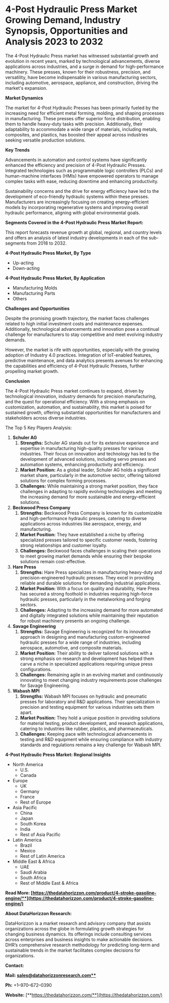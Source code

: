﻿# **4-Post Hydraulic Press Market Growing Demand, Industry Synopsis, Opportunities and Analysis 2023 to 2032**

The 4-Post Hydraulic Press market has witnessed substantial growth and evolution in recent years, marked by technological advancements, diverse applications across industries, and a surge in demand for high-performance machinery. These presses, known for their robustness, precision, and versatility, have become indispensable in various manufacturing sectors, including automotive, aerospace, appliance, and construction, driving the market's expansion.

**Market Dynamics**

The market for 4-Post Hydraulic Presses has been primarily fueled by the increasing need for efficient metal forming, molding, and shaping processes in manufacturing. These presses offer superior force distribution, enabling them to handle heavy-duty tasks with precision. Additionally, their adaptability to accommodate a wide range of materials, including metals, composites, and plastics, has boosted their appeal across industries seeking versatile production solutions.

**Key Trends**

Advancements in automation and control systems have significantly enhanced the efficiency and precision of 4-Post Hydraulic Presses. Integrated technologies such as programmable logic controllers (PLCs) and human-machine interfaces (HMIs) have empowered operators to manage complex tasks with ease, reducing downtime and enhancing productivity.

Sustainability concerns and the drive for energy efficiency have led to the development of eco-friendly hydraulic systems within these presses. Manufacturers are increasingly focusing on creating energy-efficient models by incorporating regenerative systems and improving overall hydraulic performance, aligning with global environmental goals.

**Segments Covered in the 4-Post Hydraulic Press Market Report:**

This report forecasts revenue growth at global, regional, and country levels and offers an analysis of latest industry developments in each of the sub-segments from 2018 to 2032.

**4-Post Hydraulic Press Market, By Type**

- Up-acting
- Down-acting

**4-Post Hydraulic Press Market, By Application**

- Manufacturing Molds
- Manufacturing Parts
- Others

**Challenges and Opportunities**

Despite the promising growth trajectory, the market faces challenges related to high initial investment costs and maintenance expenses. Additionally, technological advancements and innovation pose a continual challenge for manufacturers to stay competitive and meet evolving industry demands.

However, the market is rife with opportunities, especially with the growing adoption of Industry 4.0 practices. Integration of IoT-enabled features, predictive maintenance, and data analytics presents avenues for enhancing the capabilities and efficiency of 4-Post Hydraulic Presses, further propelling market growth.

**Conclusion**

The 4-Post Hydraulic Press market continues to expand, driven by technological innovation, industry demands for precision manufacturing, and the quest for operational efficiency. With a strong emphasis on customization, automation, and sustainability, this market is poised for sustained growth, offering substantial opportunities for manufacturers and stakeholders across diverse industries.

The Top 5 Key Players Analysis:

1. **Schuler AG**
   1. **Strengths:** Schuler AG stands out for its extensive experience and expertise in manufacturing high-quality presses for various industries. Their focus on innovation and technology has led to the development of advanced solutions, including servo presses and automation systems, enhancing productivity and efficiency.
   1. **Market Position:** As a global leader, Schuler AG holds a significant market share, particularly in the automotive sector, offering tailored solutions for complex forming processes.
   1. **Challenges:** While maintaining a strong market position, they face challenges in adapting to rapidly evolving technologies and meeting the increasing demand for more sustainable and energy-efficient solutions.
1. **Beckwood Press Company**
   1. **Strengths:** Beckwood Press Company is known for its customizable and high-performance hydraulic presses, catering to diverse applications across industries like aerospace, energy, and manufacturing.
   1. **Market Position:** They have established a niche by offering specialized presses tailored to specific customer needs, fostering strong relationships and customer loyalty.
   1. **Challenges:** Beckwood faces challenges in scaling their operations to meet growing market demands while ensuring their bespoke solutions remain cost-effective.
1. **Hare Press**
   1. **Strengths:** Hare Press specializes in manufacturing heavy-duty and precision-engineered hydraulic presses. They excel in providing reliable and durable solutions for demanding industrial applications.
   1. **Market Position:** With a focus on quality and durability, Hare Press has secured a strong foothold in industries requiring high-force hydraulic presses, particularly in the metalworking and forging sectors.
   1. **Challenges:** Adapting to the increasing demand for more automated and digitally integrated solutions while maintaining their reputation for robust machinery presents an ongoing challenge.
1. **Savage Engineering**
   1. **Strengths:** Savage Engineering is recognized for its innovative approach in designing and manufacturing custom-engineered hydraulic presses for a wide range of industries, including aerospace, automotive, and composite materials.
   1. **Market Position:** Their ability to deliver tailored solutions with a strong emphasis on research and development has helped them carve a niche in specialized applications requiring unique press configurations.
   1. **Challenges:** Remaining agile in an evolving market and continuously innovating to meet changing industry requirements pose challenges for Savage Engineering.
1. **Wabash MPI**
   1. **Strengths:** Wabash MPI focuses on hydraulic and pneumatic presses for laboratory and R&D applications. Their specialization in precision and testing equipment for various industries sets them apart.
   1. **Market Position:** They hold a unique position in providing solutions for material testing, product development, and research applications, catering to industries like rubber, plastics, and pharmaceuticals.
   1. **Challenges:** Keeping pace with technological advancements in testing and R&D equipment while ensuring compliance with industry standards and regulations remains a key challenge for Wabash MPI.

**4-Post Hydraulic Press Market: Regional Insights**

- North America
  - U.S.
  - Canada
- Europe
  - UK
  - Germany
  - France
  - Rest of Europe
- Asia Pacific
  - China
  - Japan
  - South Korea
  - India
  - Rest of Asia Pacific
- Latin America
  - Brazil
  - Mexico
  - Rest of Latin America
- Middle East & Africa
  - UAE
  - Saudi Arabia
  - South Africa
  - Rest of Middle East & Africa

**Read More: [https://thedatahorizzon.com/product/4-stroke-gasoline-engine/**](https://thedatahorizzon.com/product/4-stroke-gasoline-engine/)**

**About DataHorizzon Research:**

DataHorizzon is a market research and advisory company that assists organizations across the globe in formulating growth strategies for changing business dynamics. Its offerings include consulting services across enterprises and business insights to make actionable decisions. DHR’s comprehensive research methodology for predicting long-term and sustainable trends in the market facilitates complex decisions for organizations.

**Contact:**

**Mail: [sales@datahorizzonresearch.com**](mailto:sales@datahorizzonresearch.com)**

**Ph:** +1–970–672–0390

**Website:** [**https://thedatahorizzon.com/**](https://thedatahorizzon.com/)

